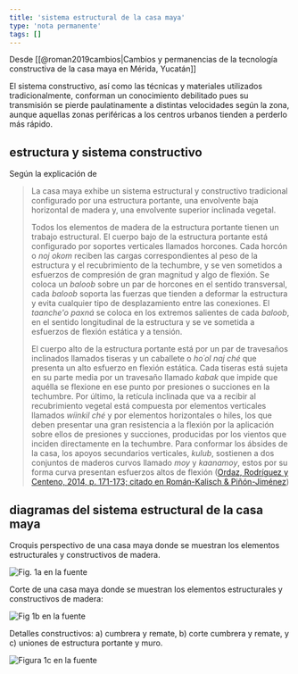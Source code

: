 ```yaml
---
title: 'sistema estructural de la casa maya'
type: 'nota permanente'
tags: []
---
```


Desde [[@roman2019cambios|Cambios y permanencias de la tecnología constructiva de la casa maya en Mérida, Yucatán]]

El sistema constructivo, así como las técnicas y materiales utilizados tradicionalmente, conforman un conocimiento debilitado pues su transmisión se pierde paulatinamente a distintas velocidades según la zona, aunque aquellas zonas periféricas a los centros urbanos tienden a perderlo más rápido.

## estructura y sistema constructivo

Según la explicación de 

>La casa maya exhibe un sistema estructural y constructivo tradicional configurado por una estructura portante, una envolvente baja horizontal de madera y, una envolvente superior inclinada vegetal.
>
>Todos los elementos de madera de la estructura portante tienen un trabajo estructural. El cuerpo bajo de la estructura portante está configurado por soportes verticales llamados horcones. Cada horcón o *noj okom* reciben las cargas correspondientes al peso de la estructura y el recubrimiento de la techumbre, y se ven sometidos a esfuerzos de compresión de gran magnitud y algo de flexión. Se coloca un *baloob* sobre un par de horcones en el sentido transversal, cada *baloob* soporta las fuerzas que tienden a deformar la estructura y evita cualquier tipo de desplazamiento entre las conexiones. El *taanche'o paxná* se coloca en los extremos salientes de cada *baloob*, en el sentido longitudinal de la estructura y se ve sometida a esfuerzos de flexión estática y a tensión.
>
>El cuerpo alto de la estructura portante está por un par de travesaños inclinados llamados tiseras y un caballete o *ho´ol naj ché* que presenta un alto esfuerzo en flexión estática. Cada tiseras está sujeta en su parte media por un travesaño llamado *kabak* que impide que aquélla se flexione en ese punto por presiones o succiones en la techumbre. Por último, la retícula inclinada que va a recibir al recubrimiento vegetal está compuesta por elementos verticales llamados *wíinkil ché* y por elementos horizontales o hiles, los que deben presentar una gran resistencia a la flexión por la aplicación sobre ellos de presiones y succiones, producidas por los vientos que inciden directamente en la techumbre. Para conformar los ábsides de la casa, los apoyos secundarios verticales, *kulub*, sostienen a dos conjuntos de maderos curvos llamado *moy* y *kaanamoy*, estos por su forma curva presentan esfuerzos altos de flexión ([Ordaz, Rodríguez y Centeno, 2014, p. 171-173; citado en Román-Kalisch & Piñón-Jiménez](https://www.redalyc.org/jatsRepo/4779/477958274014/html/index.html#redalyc_477958274014_ref10))

## diagramas del sistema estructural de la casa maya

Croquis perspectivo de una casa maya donde se muestran los elementos estructurales y constructivos de madera.

![Fig. 1a  en la fuente](https://www.redalyc.org/jatsRepo/4779/477958274014/477958274014_gf3.png "Fuente: Wauchope, R. (1939, https://www.redalyc.org/jatsRepo/4779/477958274014/html/index.html#redalyc_477958274014_ref19).")

Corte de una casa maya donde se muestran los elementos estructurales y constructivos de madera:

![Fig 1b en la fuente](https://www.redalyc.org/jatsRepo/4779/477958274014/477958274014_gf4.png "Fuente: Moya Rubio, V. J. (1988:79).")

Detalles constructivos: a) cumbrera y remate, b) corte cumbrera y remate, y c) uniones de estructura portante y muro.

![Figura 1c en la fuente](https://www.redalyc.org/jatsRepo/4779/477958274014/477958274014_gf5.png "Fuente: López Morales, F. J. (1993: 263).")